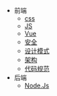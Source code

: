 * 前端
  - [css](/src/views/css/index.md)
  - [JS](/src/views/js/js.md)
  - [Vue](/src/views/js/vue.md)
  - [安全](/src/views/security/index.md)
  - [设计模式](/src/views/js/JSDesignPattern.md)
  - [架构](/src/views/architecture/index.md)
  - [代码规范](/src/views/specification/index.md)
* 后端
  - [Node.Js](/src/views/node/index.md)
